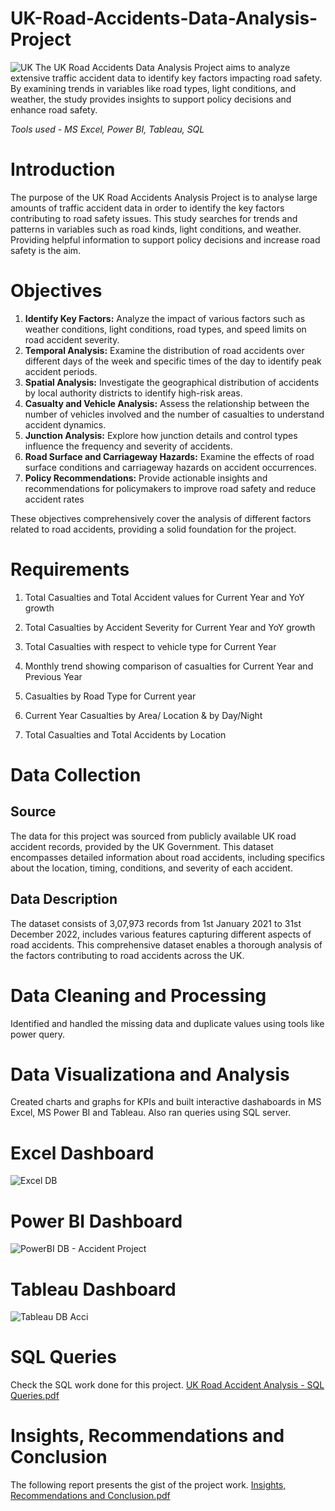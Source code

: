 # UK-Road-Accidents-Data-Analysis-Project
![UK](https://github.com/akshaysangave/UK-Road-Accidents-Analysis/assets/156088551/71fb6912-bbfd-4efb-9450-84ff3513156e)
The UK Road Accidents Data Analysis Project aims to analyze extensive traffic accident data to identify key factors impacting road safety. By examining trends in variables like road types, light conditions, and weather, the study provides insights to support policy decisions and enhance road safety.

*Tools used - MS Excel, Power BI, Tableau, SQL*

# Introduction
The purpose of the UK Road Accidents Analysis Project is to analyse large amounts of traffic accident data in order to identify the key factors contributing to road safety issues. This study searches for trends and patterns in variables such as road kinds, light conditions, and weather. Providing helpful information to support policy decisions and increase road safety is the aim.
# Objectives
1. **Identify Key Factors:** Analyze the impact of various factors such as weather conditions, light conditions, road types, and speed limits on road accident severity.
2. **Temporal Analysis:** Examine the distribution of road accidents over different days of the week and specific times of the day to identify peak accident periods.
3. **Spatial Analysis:** Investigate the geographical distribution of accidents by local authority districts to identify high-risk areas.
4. **Casualty and Vehicle Analysis:** Assess the relationship between the number of vehicles involved and the number of casualties to understand accident dynamics.
5. **Junction Analysis:** Explore how junction details and control types influence the frequency and severity of accidents.
6. **Road Surface and Carriageway Hazards:** Examine the effects of road surface conditions and carriageway hazards on accident occurrences.
7. **Policy Recommendations:** Provide actionable insights and recommendations for policymakers to improve road safety and reduce accident rates

These objectives comprehensively cover the analysis of different factors related to road accidents, providing a solid foundation for the project.
# Requirements
1.	Total Casualties and Total Accident values for Current Year and YoY growth

2.	Total Casualties by Accident Severity for Current Year and YoY growth

3.	Total Casualties with respect to vehicle type for Current Year

4.	Monthly trend showing comparison of casualties for Current Year and Previous Year

5.	Casualties by Road Type for Current year

6.	Current Year Casualties by Area/ Location & by Day/Night

7.	Total Casualties and Total Accidents by Location

# Data Collection

## Source

The data for this project was sourced from publicly available UK road accident records, provided by the UK Government. This dataset encompasses detailed information about road accidents, including specifics about the location, timing, conditions, and severity of each accident.

## Data Description

The dataset consists of 3,07,973 records from 1st January 2021 to 31st December 2022, includes various features capturing different aspects of road accidents. 
This comprehensive dataset enables a thorough analysis of the factors contributing to road accidents across the UK.

# Data Cleaning and Processing

Identified and handled the missing data and duplicate values using tools like power query.

# Data Visualizationa and Analysis

Created charts and graphs for KPIs and built interactive dashaboards in MS Excel, MS Power BI and Tableau. Also ran queries using SQL server.

# Excel Dashboard
![Excel DB](https://github.com/akshaysangave/UK-Road-Accidents-Analysis/assets/156088551/c89fd9af-a024-41e1-935b-2260afd58b5b)
# Power BI Dashboard
![PowerBI DB - Accident Project](https://github.com/akshaysangave/UK-Road-Accidents-Analysis/assets/156088551/a20e3ddd-1be9-4989-bd56-e4c93d47a37f)
# Tableau Dashboard
![Tableau DB Acci](https://github.com/akshaysangave/UK-Road-Accidents-Analysis/assets/156088551/55fa91f8-eb6e-49ee-b4f1-c3d37a4dc954)
# SQL Queries
Check the SQL work done for this project.
[UK Road Accident Analysis - SQL Queries.pdf](https://github.com/user-attachments/files/16067404/UK.Road.Accident.Analysis.-.SQL.Queries.pdf)

# Insights, Recommendations and Conclusion
The following report presents the gist of the project work.
[Insights, Recommendations and Conclusion.pdf](https://github.com/user-attachments/files/16067513/Insights.Recommendations.and.Conclusion.pdf)




